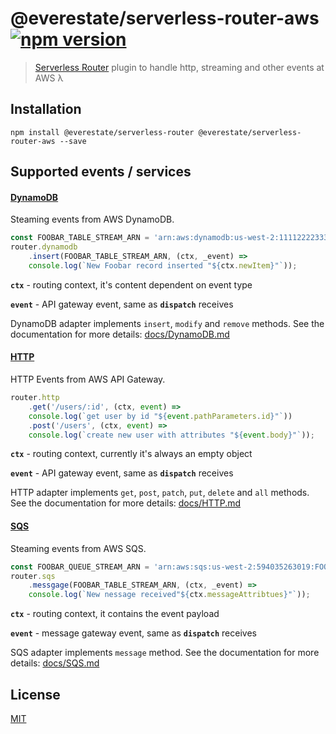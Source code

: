 # @everestate/serverless-router-aws [![npm version](https://badge.fury.io/js/%40everestate%2Fserverless-router-aws.svg)](https://www.npmjs.com/package/@everestate/serverless-router-aws)

> [Serverless Router](https://github.com/everestate/serverless-router) plugin to handle http, streaming and other events at AWS λ

## Installation

```
npm install @everestate/serverless-router @everestate/serverless-router-aws --save
```

## Supported events / services

#### [DynamoDB](./docs/DynamoDB.md)

Steaming events from AWS DynamoDB.

```javascript
const FOOBAR_TABLE_STREAM_ARN = 'arn:aws:dynamodb:us-west-2:111122223333:table/FooTable/stream/2015-05-11T21:21:33.291';
router.dynamodb
    .insert(FOOBAR_TABLE_STREAM_ARN, (ctx, _event) =>
    console.log(`New Foobar record inserted "${ctx.newItem}"`));
```

**`ctx`** - routing context, it's content dependent on event type

**`event`** - API gateway event, same as **`dispatch`** receives

DynamoDB adapter implements `insert`, `modify` and `remove` methods.
See the documentation for more details: [docs/DynamoDB.md](./docs/DynamoDB.md)

#### [HTTP](./docs/HTTP.md)

HTTP Events from AWS API Gateway.

```javascript
router.http
    .get('/users/:id', (ctx, event) =>
    console.log(`get user by id "${event.pathParameters.id}"`))
    .post('/users', (ctx, event) =>
    console.log(`create new user with attributes "${event.body}"`));
```

**`ctx`** - routing context, currently it's always an empty object

**`event`** - API gateway event, same as **`dispatch`** receives

HTTP adapter implements `get`, `post`, `patch`, `put`, `delete` and `all` methods.
See the documentation for more details: [docs/HTTP.md](./docs/HTTP.md)


#### [SQS](./docs/SQS.md)

Steaming events from AWS SQS.

```javascript
const FOOBAR_QUEUE_STREAM_ARN = 'arn:aws:sqs:us-west-2:594035263019:FOOBARQUEUE';
router.sqs
    .messgage(FOOBAR_TABLE_STREAM_ARN, (ctx, _event) =>
    console.log(`New nessage received"${ctx.messageAttribtues}"`));
```

**`ctx`** - routing context, it contains the event payload

**`event`** - message gateway event, same as **`dispatch`** receives

SQS adapter implements `message` method.
See the documentation for more details: [docs/SQS.md](./docs/SQS.md)


## License

[MIT](./LICENSE)

